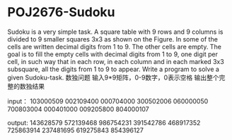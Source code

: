 # POJ2676-Sudoku
Sudoku is a very simple task. A square table with 9 rows and 9 columns is divided to 9 smaller squares 3x3 as shown on the Figure. In some of the cells are written decimal digits from 1 to 9. The other cells are empty. The goal is to fill the empty cells with decimal digits from 1 to 9, one digit per cell, in such way that in each row, in each column and in each marked 3x3 subsquare, all the digits from 1 to 9 to appear. Write a program to solve a given Sudoku-task. 
数独问题 输入9*9矩阵，0-9数字，0表示空格
输出整个完整的数独结果

input：
103000509 
002109400 
000704000 
300502006
060000050
700803004
000401000
009205800
804000107

output:
143628579
572139468
986754231
391542786
468917352
725863914
237481695
619275843
854396127
